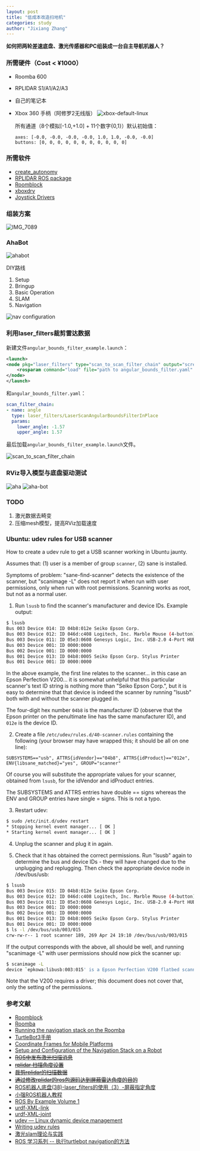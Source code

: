 ```yaml
---
layout: post
title: "低成本改造扫地机"
categories: study
author: "Jixiang Zhang"
---
```


**如何把两轮差速底盘、激光传感器和PC组装成一台自主导航机器人？**

### 所需硬件（Cost < ¥1000）

- Roomba 600
- RPLIDAR S1/A1/A2/A3
- 自己的笔记本
- Xbox 360 手柄（阿修罗2无线版）
  ![xbox-default-linux](https://tvax3.sinaimg.cn/large/d494c514ly1gaevjuaepsj20p00fan2r.jpg)

  所有通道（8个模拟[-1.0,+1.0] + 11个数字{0,1}）默认初始值：

  ```
  axes: [-0.0, -0.0, -0.0, -0.0, 1.0, 1.0, -0.0, -0.0]
  buttons: [0, 0, 0, 0, 0, 0, 0, 0, 0, 0, 0]
  ```

### 所需软件

- [create_autonomy](https://github.com/AutonomyLab/create_autonomy#create_autonomy)
- [RPLIDAR ROS package](https://github.com/slamtec/rplidar_ros)
- [Roomblock](https://github.com/tork-a/roomblock)
- [xboxdrv](https://gitlab.com/xboxdrv/xboxdrv/)
- [Joystick Drivers](https://github.com/ros-drivers/joystick_drivers)
  <!-- ![IMG_7102](https://tva4.sinaimg.cn/large/d494c514ly1gafm8tf2gkj21kq19dtpj.jpg) -->

### 组装方案

![IMG_7089](https://tvax3.sinaimg.cn/mw690/d494c514ly1gaca6r5h6vj21if1ji1kx.jpg)

### AhaBot

![ahabot](https://tvax1.sinaimg.cn/large/d494c514ly1gaiawqrx4lj20sl0dc76e.jpg)

DIY路线

1. Setup
2. Bringup
3. Basic Operation
4. SLAM
5. Navigation

<!-- ![坐标关系](https://tva2.sinaimg.cn/large/d494c514ly1gaf3s8f17uj20d608qt8r.jpg) -->

![nav configuration](https://tvax2.sinaimg.cn/large/d494c514ly1gag51ui1yjj20lo08vwfx.jpg)

### 利用laser_filters裁剪雷达数据

<!-- ![laser scanner view](https://tva4.sinaimg.cn/large/d494c514ly1gaikgo5td2j20dy05ht9r.jpg) -->

<!-- ![S1](https://tvax1.sinaimg.cn/large/d494c514ly1gainldvkgrj20s80kun0j.jpg) -->

新建文件`angular_bounds_filter_example.launch`：

```xml
<launch>
<node pkg="laser_filters" type="scan_to_scan_filter_chain" output="screen" name="laser_filter">
    <rosparam command="load" file="path to angular_bounds_filter.yaml" />
</node>
</launch>
```

和`angular_bounds_filter.yaml`：
```yaml
scan_filter_chain:
- name: angle
  type: laser_filters/LaserScanAngularBoundsFilterInPlace
  params:
    lower_angle: -1.57
    upper_angle: 1.57
```

最后加载`angular_bounds_filter_example.launch`文件。

![scan_to_scan_filter_chain](https://tvax2.sinaimg.cn/large/d494c514ly1galeiijyedj20j40a4gmf.jpg)

### RViz导入模型与底盘驱动测试

![aha](https://tva2.sinaimg.cn/large/d494c514ly1gakn9ag6zej21fj0tctce.jpg)
![aha-bot](https://tvax2.sinaimg.cn/large/d494c514ly1gakxug6l2kj20zk0zf154.jpg)

### TODO

1. 激光数据去畸变
2. 压缩mesh模型，提高RViz加载速度

### Ubuntu: udev rules for USB scanner

How to create a udev rule to get a USB scanner working in Ubuntu jaunty.

Assumes that: (1) user is a member of group `scanner`, (2) sane is installed.

Symptoms of problem: "sane-find-scanner" detects the existence of the scanner, but "scanimage -L" does not report it when run with user permissions, only when run with root permissions. Scanning works as root, but not as a normal user.

1) Run `lsusb` to find the scanner's manufacturer and device IDs. Example output:

```bash
$ lsusb
Bus 003 Device 014: ID 04b8:012e Seiko Epson Corp.
Bus 003 Device 012: ID 046d:c408 Logitech, Inc. Marble Mouse (4-button)
Bus 003 Device 011: ID 05e3:0608 Genesys Logic, Inc. USB-2.0 4-Port HUB
Bus 003 Device 001: ID 0000:0000
Bus 002 Device 001: ID 0000:0000
Bus 001 Device 013: ID 04b8:0005 Seiko Epson Corp. Stylus Printer
Bus 001 Device 001: ID 0000:0000
```

In the above example, the first line relates to the scanner... in this case an Epson Perfection V200... it is somewhat unhelpful that this particular scanner's text ID string is nothing more than "Seiko Epson Corp.", but it is easy to determine that that device is indeed the scanner by running "lsusb" both with and without the scanner plugged in.

The four-digit hex number `04b8` is the manufacturer ID (observe that the Epson printer on the penultimate line has the same manufacturer ID), and `012e` is the device ID.

2) Create a file `/etc/udev/rules.d/40-scanner.rules` containing the following (your browser may have wrapped this; it should be all on one line):

```
SUBSYSTEMS=="usb", ATTRS{idVendor}=="04b8", ATTRS{idProduct}=="012e", ENV{libsane_matched}="yes", GROUP="scanner"
```

Of course you will substitute the appropriate values for your scanner, obtained from `lsusb`, for the idVendor and idProduct entries.

The SUBSYSTEMS and ATTRS entries have double == signs whereas the ENV and GROUP entries have single = signs. This is not a typo.

3) Restart udev:

```bash
$ sudo /etc/init.d/udev restart
* Stopping kernel event manager... [ OK ]
* Starting kernel event manager... [ OK ]
```

4) Unplug the scanner and plug it in again.

5) Check that it has obtained the correct permissions. Run "lsusb" again to determine the bus and device IDs - they will have changed due to the unplugging and replugging. Then check the appropriate device node in /dev/bus/usb:

```bash
$ lsusb
Bus 003 Device 015: ID 04b8:012e Seiko Epson Corp.
Bus 003 Device 012: ID 046d:c408 Logitech, Inc. Marble Mouse (4-button)
Bus 003 Device 011: ID 05e3:0608 Genesys Logic, Inc. USB-2.0 4-Port HUB
Bus 003 Device 001: ID 0000:0000
Bus 002 Device 001: ID 0000:0000
Bus 001 Device 013: ID 04b8:0005 Seiko Epson Corp. Stylus Printer
Bus 001 Device 001: ID 0000:0000
$ ls -l /dev/bus/usb/003/015
crw-rw-r-- 1 root scanner 189, 269 Apr 24 19:10 /dev/bus/usb/003/015
```

If the output corresponds with the above, all should be well, and running "scanimage -L" with user permissions should now pick the scanner up:

```bash
$ scanimage -L
device `epkowa:libusb:003:015' is a Epson Perfection V200 flatbed scanner
```

Note that the V200 requires a driver; this document does not cover that, only the setting of the permissions.

### 参考文献

- [Roomblock](https://www.instructables.com/id/Roomblock-a-Platform-for-Learning-ROS-Navigation-W/)
- [Roomba](http://wiki.ros.org/Robots/Roomba)
- [Running the navigation stack on the Roomba](http://wiki.ros.org/lse_roomba_toolbox/Tutorials/navigation%20on%20the%20Roomba)
- [TurtleBot3手册](http://emanual.robotis.com/docs/en/platform/turtlebot3/setup/#setup)
- [Coordinate Frames for Mobile Platforms](https://www.ros.org/reps/rep-0105.html)
- [Setup and Configuration of the Navigation Stack on a Robot](http://wiki.ros.org/navigation/Tutorials/RobotSetup#Navigation_Stack_Setup)
- ~~[ROS中发布激光扫描消息](https://www.cnblogs.com/21207-iHome/p/7840129.html)~~
- ~~[rplidar 扫描角度设置](https://www.cnblogs.com/lovebay/p/10400762.html)~~
- ~~[裁剪rplidar的扫描数据](https://blog.csdn.net/sunyoop/article/details/78302090)~~
- ~~[通过修改rplidar的ros包源码达到屏蔽雷达角度的目的](https://blog.csdn.net/dzhongjie/article/details/84575482)~~
- [ROS机器人底盘(38)-laser_filters的使用（3）-屏蔽指定角度](https://www.jianshu.com/p/fc4b57fd6006)
- [小强ROS机器人教程](https://xq-manual.bwbot.org/)
- [ROS By Example Volume 1](https://github.com/pirobot/rbx1)
- [urdf-XML-link](http://wiki.ros.org/urdf/XML/link)
- [urdf-XML-joint](http://wiki.ros.org/urdf/XML/joint)
- [udev — Linux dynamic device management](https://mirrors.edge.kernel.org/pub/linux/utils/kernel/hotplug/udev/udev.html)
- [Writing udev rules](http://www.reactivated.net/writing_udev_rules.html)
- [激光slam理论与实践](https://blog.csdn.net/qq_29230261/article/details/83146147)
- [ROS 学习系列 -- 执行turtlebot navigation的方法](https://blog.csdn.net/crazyquhezheng/article/details/49909817)